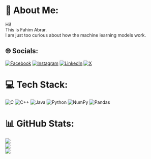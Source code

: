 # 💫 About Me:
Hi! <br>This is Fahim Abrar. <br>I am just too curious about how the machine learning models work.


## 🌐 Socials:
[![Facebook](https://img.shields.io/badge/Facebook-%231877F2.svg?logo=Facebook&logoColor=white)](https://facebook.com/https://www.facebook.com/fahim.abrar.3701/) [![Instagram](https://img.shields.io/badge/Instagram-%23E4405F.svg?logo=Instagram&logoColor=white)](https://instagram.com/https://www.instagram.com/_abrarfahim_/) [![LinkedIn](https://img.shields.io/badge/LinkedIn-%230077B5.svg?logo=linkedin&logoColor=white)](https://linkedin.com/in/https://www.linkedin.com/in/fahimabrar-r00kieblinder/) [![X](https://img.shields.io/badge/X-black.svg?logo=X&logoColor=white)](https://x.com/https://twitter.com/abrarfahimx) 

# 💻 Tech Stack:
![C](https://img.shields.io/badge/c-%2300599C.svg?style=for-the-badge&logo=c&logoColor=white) ![C++](https://img.shields.io/badge/c++-%2300599C.svg?style=for-the-badge&logo=c%2B%2B&logoColor=white) ![Java](https://img.shields.io/badge/java-%23ED8B00.svg?style=for-the-badge&logo=openjdk&logoColor=white) ![Python](https://img.shields.io/badge/python-3670A0?style=for-the-badge&logo=python&logoColor=ffdd54) ![NumPy](https://img.shields.io/badge/numpy-%23013243.svg?style=for-the-badge&logo=numpy&logoColor=white) ![Pandas](https://img.shields.io/badge/pandas-%23150458.svg?style=for-the-badge&logo=pandas&logoColor=white)
# 📊 GitHub Stats:
![](https://github-readme-stats.vercel.app/api?username=r00kieBlinder&theme=gotham&hide_border=false&include_all_commits=false&count_private=false)<br/>
![](https://github-readme-streak-stats.herokuapp.com/?user=r00kieBlinder&theme=gotham&hide_border=false)<br/>
![](https://github-readme-stats.vercel.app/api/top-langs/?username=r00kieBlinder&theme=gotham&hide_border=false&include_all_commits=false&count_private=false&layout=compact)

<!-- Proudly created with GPRM ( https://gprm.itsvg.in ) -->
